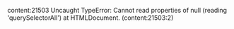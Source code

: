 content:21503 Uncaught TypeError: Cannot read properties of null (reading 'querySelectorAll')
    at HTMLDocument.<anonymous> (content:21503:2)
